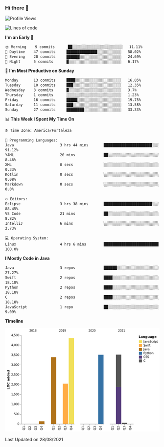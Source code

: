 ### Hi there 👋

<!--
**samuelpsouza/samuelpsouza** is a ✨ _special_ ✨ repository because its `README.md` (this file) appears on your GitHub profile.

Here are some ideas to get you started:

- 🔭 I’m currently working on ...
- 🌱 I’m currently learning ...
- 👯 I’m looking to collaborate on ...
- 🤔 I’m looking for help with ...
- 💬 Ask me about ...
- 📫 How to reach me: ...
- 😄 Pronouns: ...
- ⚡ Fun fact: ...
-->

<!--START_SECTION:waka-->
![Profile Views](http://img.shields.io/badge/Profile%20Views-26-blue)

![Lines of code](https://img.shields.io/badge/From%20Hello%20World%20I%27ve%20Written-16995%20lines%20of%20code-blue)

**I'm an Early 🐤** 

```text
🌞 Morning    9 commits      ██░░░░░░░░░░░░░░░░░░░░░░░   11.11% 
🌆 Daytime    47 commits     ██████████████░░░░░░░░░░░   58.02% 
🌃 Evening    20 commits     ██████░░░░░░░░░░░░░░░░░░░   24.69% 
🌙 Night      5 commits      █░░░░░░░░░░░░░░░░░░░░░░░░   6.17%

```
📅 **I'm Most Productive on Sunday** 

```text
Monday       13 commits     ████░░░░░░░░░░░░░░░░░░░░░   16.05% 
Tuesday      10 commits     ███░░░░░░░░░░░░░░░░░░░░░░   12.35% 
Wednesday    3 commits      █░░░░░░░░░░░░░░░░░░░░░░░░   3.7% 
Thursday     1 commits      ░░░░░░░░░░░░░░░░░░░░░░░░░   1.23% 
Friday       16 commits     █████░░░░░░░░░░░░░░░░░░░░   19.75% 
Saturday     11 commits     ███░░░░░░░░░░░░░░░░░░░░░░   13.58% 
Sunday       27 commits     ████████░░░░░░░░░░░░░░░░░   33.33%

```


📊 **This Week I Spent My Time On** 

```text
⌚︎ Time Zone: America/Fortaleza

💬 Programming Languages: 
Java                     3 hrs 44 mins       ██████████████████████░░░   91.12% 
YAML                     20 mins             ██░░░░░░░░░░░░░░░░░░░░░░░   8.46% 
XML                      0 secs              ░░░░░░░░░░░░░░░░░░░░░░░░░   0.33% 
Kotlin                   0 secs              ░░░░░░░░░░░░░░░░░░░░░░░░░   0.08% 
Markdown                 0 secs              ░░░░░░░░░░░░░░░░░░░░░░░░░   0.0%

🔥 Editors: 
Eclipse                  3 hrs 38 mins       ██████████████████████░░░   88.45% 
VS Code                  21 mins             ██░░░░░░░░░░░░░░░░░░░░░░░   8.82% 
IntelliJ                 6 mins              ░░░░░░░░░░░░░░░░░░░░░░░░░   2.73%

💻 Operating System: 
Linux                    4 hrs 6 mins        █████████████████████████   100.0%

```

**I Mostly Code in Java** 

```text
Java                     3 repos             ██████░░░░░░░░░░░░░░░░░░░   27.27% 
Swift                    2 repos             ████░░░░░░░░░░░░░░░░░░░░░   18.18% 
Python                   2 repos             ████░░░░░░░░░░░░░░░░░░░░░   18.18% 
C                        2 repos             ████░░░░░░░░░░░░░░░░░░░░░   18.18% 
JavaScript               1 repo              ██░░░░░░░░░░░░░░░░░░░░░░░   9.09%

```


**Timeline**

![Chart not found](https://raw.githubusercontent.com/samuelpsouza/samuelpsouza/main/charts/bar_graph.png) 


 Last Updated on 28/08/2021
<!--END_SECTION:waka-->
